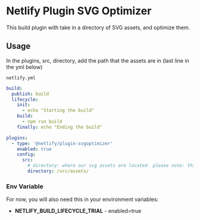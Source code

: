 # Netlify Plugin SVG Optimizer

This build plugin with take in a directory of SVG assets, and optimize them.

## Usage

In the plugins, src, directory, add the path that the assets are in (last line in the yml below)

`netlify.yml`

```yml
build:
  publish: build
  lifecycle:
    init:
      - echo "Starting the build"
    build:
      - npm run build
    finally: echo "Ending the build"

plugins:
  - type: '@netlify/plugin-svgoptimizer'
    enabled: true
    config:
      src:
        # directory: where our svg assets are located. please note: this will overwrite the files in this directory
        directory: /src/assets/
```

### Env Variable

For now, you will also need this in your environment variables:

- **NETLIFY_BUILD_LIFECYCLE_TRIAL** - enabled=true
